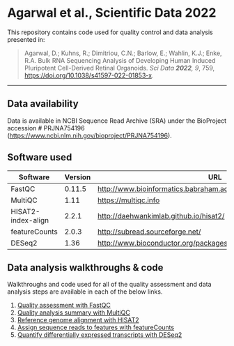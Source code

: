 # Agarwal et al., Scientific Data 2022

This repository contains code used for quality control and data analysis presented in: 

> Agarwal, D.; Kuhns, R.; Dimitriou, C.N.; Barlow, E.; Wahlin, K.J.; Enke, R.A. Bulk RNA Sequencing Analysis of Developing Human Induced Pluripotent Cell-Derived Retinal Organoids. *Sci Data **2022**, 9*, 759, https://doi.org/10.1038/s41597-022-01853-x.

----

## Data availability

Data is available in NCBI Sequence Read Archive (SRA) under the BioProject accession # PRJNA754196 (https://www.ncbi.nlm.nih.gov/bioproject/PRJNA754196).

## Software used

| Software | Version | URL | 
| --- | --- | --- |
| FastQC | 0.11.5 | http://www.bioinformatics.babraham.ac.uk/projects/fastqc/ |
| MultiQC | 1.11 | https://multiqc.info|
| HISAT2-index-align | 2.2.1 | http://daehwankimlab.github.io/hisat2/ |
| featureCounts | 2.0.3 | http://subread.sourceforge.net/ |
| DESeq2 | 1.36 | http://www.bioconductor.org/packages/release/bioc/html/DESeq2.html |

## Data analysis walkthroughs & code

Walkthroughs and code used for all of the quality assessment and data analysis steps are available in each of the below links.

1. [Quality assessment with FastQC](https://github.com/WahlinLab/Organoid_RNAseq_SciData22/tree/main/Walkthroughs)
3. [Quality analysis summary with MultiQC](https://github.com/WahlinLab/Organoid_RNAseq_SciData22/tree/main/Walkthroughs)
3. [Reference genome alignment with HISAT2](https://github.com/WahlinLab/Organoid_RNAseq_SciData22/tree/main/Walkthroughs)
4. [Assign sequence reads to features with featureCounts](https://github.com/WahlinLab/Organoid_RNAseq_SciData22/tree/main/Walkthroughs)
5. [Quantify differentially expressed transcripts with DESeq2](https://github.com/WahlinLab/Organoid_RNAseq_SciData22/tree/main/Walkthroughs)
